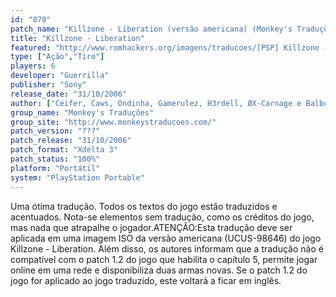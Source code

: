 ```yaml
---
id: "870"
patch_name: "Killzone - Liberation (versão americana) (Monkey's Traduções)"
title: "Killzone - Liberation"
featured: "http://www.romhackers.org/imagens/traducoes/[PSP] Killzone - Liberation - Monkey's Traduções - 1.jpg"
type: ["Ação","Tiro"]
players: 6
developer: "Guerrilla"
publisher: "Sony"
release_date: "31/10/2006"
author: ["Ceifer, Caws, Ondinha, Gamerulez, H3rdell, ØX-Carnage e Balboa"]
group_name: "Monkey's Traduções"
group_site: "http://www.monkeystraducoes.com/"
patch_version: "???"
patch_release: "31/10/2006"
patch_format: "Xdelta 3"
patch_status: "100%"
platform: "Portátil"
system: "PlayStation Portable"
---
```


Uma ótima tradução. Todos os textos do jogo estão traduzidos e acentuados. Nota-se elementos sem tradução, como os créditos do jogo, mas nada que atrapalhe o jogador.ATENÇÃO:Esta tradução deve ser aplicada em uma imagem ISO da versão americana (UCUS-98646) do jogo Killzone - Liberation. Além disso, os autores informam que a tradução não é compatível com o patch 1.2 do jogo que habilita o capítulo 5, permite jogar online em uma rede e disponibiliza duas armas novas. Se o patch 1.2 do jogo for aplicado ao jogo traduzido, este voltará a ficar em inglês.